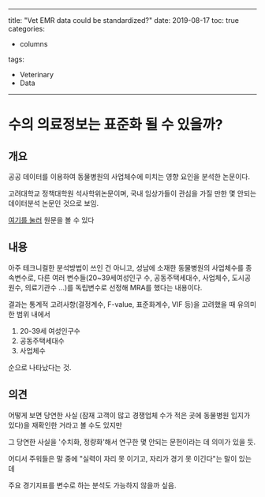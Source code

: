 ﻿---
 
title: "Vet EMR data could be standardized?"
date: 2019-08-17
toc: true
categories:

  - columns

tags:

  - Veterinary
  - Data
  
---

# 수의 의료정보는 표준화 될 수 있을까?


## 개요

공공 데이터를 이용하여 동물병원의 사업체수에 미치는 영향 요인을 분석한 논문이다.

고려대학교 정책대학원 석사학위논문이며, 국내 임상가들이 관심을 가질 만한 몇 안되는 데이터분석 논문인 것으로 보임.

[여기를 눌러](http://www.riss.kr/search/download/FullTextDownload.do?control_no=244437e0132fb71dffe0bdc3ef48d419&p_mat_type=be54d9b8bc7cdb09&p_submat_type=f1a8c7a1de0e08b8&fulltext_kind=a8cb3aaead67ab5b&t_gubun=&convertFlag=&naverYN=&outLink=&searchGubun=true&colName=bib_t&DDODFlag=&loginFlag=1&url_type=&query=%EC%88%98%EC%9D%98%EB%A3%8C&nationalLibraryLocalBibno=) 원문을 볼 수 있다

## 내용

아주 테크니컬한 분석방법이 쓰인 건 아니고, 성남에 소재한 동물병원의 사업체수를 종속변수로, 다른 여러 변수들(20~39세여성인구
수, 공동주택세대수, 사업체수, 도시공원수, 의료기관수 ...)를 독립변수로 선정해 MRA를 했다는 내용이다.

결과는 통계적 고려사항(결정계수, F-value, 표준화계수, VIF 등)을 고려했을 때 유의미한 범위 내에서

 1) 20-39세 여성인구수
 2) 공동주택세대수
 3) 사업체수

순으로 나타났다는 것. 

## 의견

어떻게 보면 당연한 사실 (잠재 고객이 많고 경쟁업체 수가 적은 곳에 동물병원 입지가 있다)을 재확인한 거라고 볼 수도 있지만

그 당연한 사실을 '수치화, 정량화'해서 연구한 몇 안되는 문헌이라는 데 의미가 있을 듯.

어디서 주워들은 말 중에 "실력이 자리 못 이기고, 자리가 경기 못 이긴다"는 말이 있는데

주요 경기지표를 변수로 하는 분석도 가능하지 않을까 싶음.


